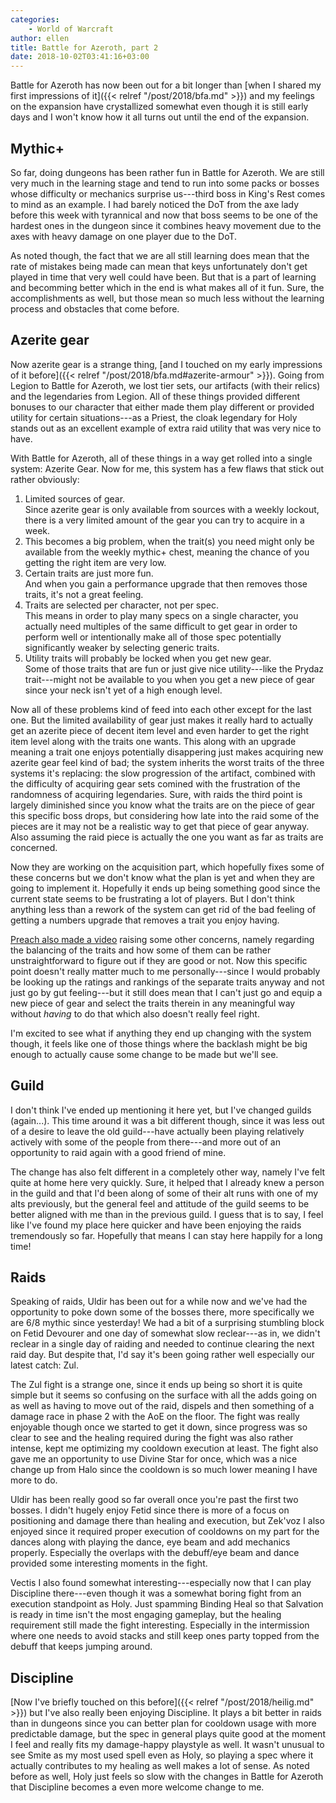 ```yaml
---
categories:
    - World of Warcraft
author: ellen
title: Battle for Azeroth, part 2
date: 2018-10-02T03:41:16+03:00
---
```

Battle for Azeroth has now been out for a bit longer than [when I shared my first impressions of it]({{< relref "/post/2018/bfa.md" >}}) and my feelings on the expansion have crystallized somewhat even though it is still early days and I won't know how it all turns out until the end of the expansion.
<!--more-->


## Mythic+

So far, doing dungeons has been rather fun in Battle for Azeroth. We are still very much in the learning stage and tend to run into some packs or bosses whose difficulty or mechanics surprise us---third boss in King's Rest comes to mind as an example. I had barely noticed the DoT from the axe lady before this week with tyrannical and now that boss seems to be one of the hardest ones in the dungeon since it combines heavy movement due to the axes with heavy damage on one player due to the DoT.

As noted though, the fact that we are all still learning does mean that the rate of mistakes being made can mean that keys unfortunately don't get played in time that very well could have been. But that is a part of learning and becomming better which in the end is what makes all of it fun. Sure, the accomplishments as well, but those mean so much less without the learning process and obstacles that come before.

## Azerite gear

Now azerite gear is a strange thing, [and I touched on my early impressions of it before]({{< relref "/post/2018/bfa.md#azerite-armour" >}}). Going from Legion to Battle for Azeroth, we lost tier sets, our artifacts (with their relics) and the legendaries from Legion. All of these things provided different bonuses to our character that either made them play different or provided utility for certain situations---as a Priest, the cloak legendary for Holy stands out as an excellent example of extra raid utility that was very nice to have.

With Battle for Azeroth, all of these things in a way get rolled into a single system: Azerite Gear. Now for me, this system has a few flaws that stick out rather obviously:

1. Limited sources of gear.   
Since azerite gear is only available from sources with a weekly lockout, there is a very limited amount of the gear you can try to acquire in a week.
2. This becomes a big problem, when the trait(s) you need might only be available from the weekly mythic+ chest, meaning the chance of you getting the right item are very low.
3. Certain traits are just more fun.   
And when you gain a performance upgrade that then removes those traits, it's not a great feeling.
4. Traits are selected per character, not per spec.    
This means in order to play many specs on a single character, you actually need multiples of the same difficult to get gear in order to perform well or intentionally make all of those spec potentially significantly weaker by selecting generic traits.
5. Utility traits will probably be locked when you get new gear.   
Some of those traits that are fun or just give nice utility---like the Prydaz trait---might not be available to you when you get a new piece of gear since your neck isn't yet of a high enough level.

Now all of these problems kind of feed into each other except for the last one. But the limited availability of gear just makes it really hard to actually get an azerite piece of decent item level and even harder to get the right item level along with the traits one wants. This along with an upgrade meaning a trait one enjoys potentially disappering just makes acquiring new azerite gear feel kind of bad; the system inherits the worst traits of the three systems it's replacing: the slow progression of the artifact, combined with the difficulty of acquiring gear sets comined with the frustration of the randomness of acquiring legendaries. Sure, with raids the third point is largely diminished since you know what the traits are on the piece of gear this specific boss drops, but considering how late into the raid some of the pieces are it may not be a realistic way to get that piece of gear anyway. Also assuming the raid piece is actually the one you want as far as traits are concerned.

Now they are working on the acquisition part, which hopefully fixes some of these concerns but we don't know what the plan is yet and when they are going to implement it. Hopefully it ends up being something good since the current state seems to be frustrating a lot of players. But I don't think anything less than a rework of the system can get rid of the bad feeling of getting a numbers upgrade that removes a trait you enjoy having.

[Preach also made a video](https://www.youtube.com/watch?v=MrUAbJEYSsc) raising some other concerns, namely regarding the balancing of the traits and how some of them can be rather unstraightforward to figure out if they are good or not. Now this specific point doesn't really matter much to me personally---since I would probably be looking up the ratings and rankings of the separate traits anyway and not just go by gut feeling---but it still does mean that I can't just go and equip a new piece of gear and select the traits therein in any meaningful way without *having* to do that which also doesn't really feel right.

I'm excited to see what if anything they end up changing with the system though, it feels like one of those things where the backlash might be big enough to actually cause some change to be made but we'll see.

## Guild

I don't think I've ended up mentioning it here yet, but I've changed guilds (again...). This time around it was a bit different though, since it was less out of a desire to leave the old guild---have actually been playing relatively actively with some of the people from there---and more out of an opportunity to raid again with a good friend of mine.

The change has also felt different in a completely other way, namely I've felt quite at home here very quickly. Sure, it helped that I already knew a person in the guild and that I'd been along of some of their alt runs with one of my alts previously, but the general feel and attitude of the guild seems to be better aligned with me than in the previous guild. I guess that is to say, I feel like I've found my place here quicker and have been enjoying the raids tremendously so far. Hopefully that means I can stay here happily for a long time!

## Raids

Speaking of raids, Uldir has been out for a while now and we've had the opportunity to poke down some of the bosses there, more specifically we are 6/8 mythic since yesterday! We had a bit of a surprising stumbling block on Fetid Devourer and one day of somewhat slow reclear---as in, we didn't reclear in a single day of raiding and needed to continue clearing the next raid day. But despite that, I'd say it's been going rather well especially our latest catch: Zul.

The Zul fight is a strange one, since it ends up being so short it is quite simple but it seems so confusing on the surface with all the adds going on as well as having to move out of the raid, dispels and then something of a damage race in phase 2 with the AoE on the floor. The fight was really enjoyable though once we started to get it down, since progress was so clear to see and the healing required during the fight was also rather intense, kept me optimizing my cooldown execution at least. The fight also gave me an opportunity to use Divine Star for once, which was a nice change up from Halo since the cooldown is so much lower meaning I have more to do.

Uldir has been really good so far overall once you're past the first two bosses. I didn't hugely enjoy Fetid since there is more of a focus on positioning and damage there than healing and execution, but Zek'voz I also enjoyed since it required proper execution of cooldowns on my part for the dances along with playing the dance, eye beam and add mechanics properly. Especially the overlaps with the debuff/eye beam and dance provided some interesting moments in the fight.

Vectis I also found somewhat interesting---especially now that I can play Discipline there---even though it was a somewhat boring fight from an execution standpoint as Holy. Just spamming Binding Heal so that Salvation is ready in time isn't the most engaging gameplay, but the healing requirement still made the fight interesting. Especially in the intermission where one needs to avoid stacks and still keep ones party topped from the debuff that keeps jumping around.

## Discipline

[Now I've briefly touched on this before]({{< relref "/post/2018/heilig.md" >}}) but I've also really been enjoying Discipline. It plays a bit better in raids than in dungeons since you can better plan for cooldown usage with more predictable damage, but the spec in general plays quite good at the moment I feel and really fits my damage-happy playstyle as well. It wasn't unusual to see Smite as my most used spell even as Holy, so playing a spec where it actually contributes to my healing as well makes a lot of sense. As noted before as well, Holy just feels so slow with the changes in Battle for Azeroth that Discipline becomes a even more welcome change to me.